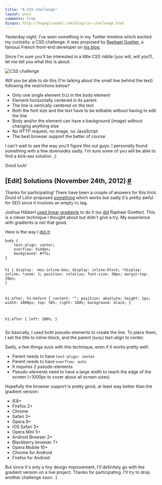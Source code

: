 ```yaml
---
title: "A CSS challenge"
layout: post
comments: true
disqus: http://hugogiraudel.com/blog/css-challenge.html
---
```

<section>
<p>Yesterday night, I've seen something in my Twitter timeline which excited my curiosity: a CSS challenge. It was proposed by <a href="https://twitter.com/goetter">Raphael Goetter</a>, a famous French front-end developer on <a href="http://blog.goetter.fr/post/36084887039/tes-pas-cap-premiere-edition" title="CSS challenge on Raphael Goetter's blog">his blog</a>.</p>
<p>Since I'm sure you'll be interested in a little CSS riddle (you will, will you?), let me tell you what this is about.</p>
<img src="http://i.imgur.com/fZkkw.jpg" alt="CSS challenge">
<p>Will you be able to do this (I'm talking about the small line behind the text) following the restrictions below?</p>
<ul>
<li>Only one single element (<code>h1</code>) in the body element</li>
<li>Element horizontally centered in its parent</li>
<li>The line is vertically centered on the text</li>
<li>Both the font size and the text have to be editable without having to edit the line</li>
<li>Body and/or the element can have a background (image) without changing anything else</li>
<li>No HTTP request, no image, no JavaScript</li>
<li>The best browser support the better of course</li>
</ul>
<p>I can't wait to see the way you'll figure this out guys. I personally found something with a few downsides sadly. I'm sure some of you will be able to find a kick-ass solution. ;)</p>
<p>Good luck!</p>
</section>
<section id="solutions">
<h2>[Edit] Solutions (November 24th, 2012) <a href="#solutions" class="section-anchor">#</a></h2>
<p>Thanks for participating! There have been a couple of answers for this trick. Druid of Lûhn proposed <a href="http://codepen.io/Druid-of-Luhn/details/sclvk">something</a> which works but sadly it's pretty awful for SEO since it involves an empty <code>h1</code> tag.</p>
<p>Joshua Hibbert <a href="http://jsfiddle.net/joshnh/3PG8j/">used linear gradients</a> to do it (so <a href="http://codepen.io/raphaelgoetter/pen/dGxvL">did</a> Raphael Goetter). This is a clever technique I thought about but didn't give a try. My experience with gradients is not that good.</p>
<p>Here is the way I <a href="http://jsfiddle.net/HugoGiraudel/cyeGM/1/">did it</a>:</p>
<pre class="language-css"><code>body {
	text-align: center;
	overflow: hidden;
	background: #ffa;
}

h1 {
	display: -moz-inline-box;
	display: inline-block;
	*display: inline;
	*zoom: 1;
	position: relative;
	font-size: 30px;
	margin-top: 20px;
}

h1:after,
h1:before {
	content: "";
	position: absolute;
	height: 1px;
	width: 1000px;
	top: 50%;
	right: 100%;
	background: black;
}

h1:after { left: 100%; }</code></pre>
<p>So basically, I used both pseudo-elements to create the line. To place them, I set the title to inline-block, and the parent (<code>body</code>) text-align to center.</p>
<p>Sadly, a few things suck with this technique, even if it works pretty well:</p>
<ul>
<li>Parent needs to have <code>text-align: center</code></li>
<li>Parent needs to have <code>overflow: auto</code></li>
<li>It requires 2 pseudo-elements</li>
<li>Pseudo-elements need to have a large width to reach the edge of the screen (~1000px to cover about all screen sizes)</li>
</ul>
<p>Hopefully the browser support is pretty good, at least way better than the gradient version:</p>
<ul>
<li>IE8+</li>
<li>Firefox 2+</li>
<li>Chrome</li>
<li>Safari 3+</li>
<li>Opera 9+</li>
<li>iOS Safari 3+</li>
<li>Opera Mini 5+</li>
<li>Android Browser 2+</li>
<li>Blackberry browser 7+</li>
<li>Opera Mobile 10+</li>
<li>Chrome for Android</li>
<li>Firefox for Android</li>
</ul>
<p>But since it's only a tiny design improvement, I'll definitely go with the gradient version on a live project. Thanks for participating. I'll try to drop another challenge soon. :)</p>
</section>